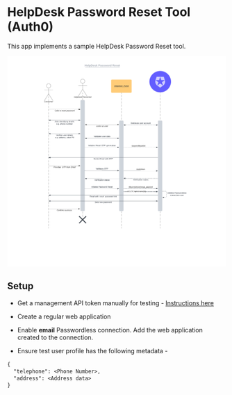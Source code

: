 # HelpDesk Password Reset Tool (Auth0)

This app implements a sample HelpDesk Password Reset tool.

![HelpDesk Password Reset](public/images/HelpDeskPasswordReset.png)

## Setup

* Get a management API token manually for testing - [Instructions here](https://auth0.com/docs/secure/tokens/access-tokens/management-api-access-tokens)

* Create a regular web application

* Enable **email** Passwordless connection. Add the web application created to the connection.

* Ensure test user profile has the following metadata -

```
{
  "telephone": <Phone Number>,
  "address": <Address data>
}

```